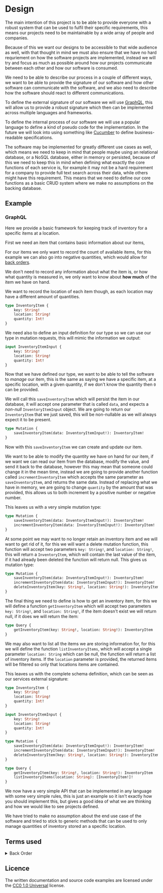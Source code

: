 # Design 

The main intention of this project is to be able to provide everyone with a robust system that can be used to fulfil their specific requirements, this means our projects need to be maintainable by a wide array of people and companies. 

Because of this we want our designs to be accessible to that wide audience as well, with that thought in mind we must also ensure that we have no hard requriement on how the software projects are implemented, instead we will try and focus as much as possible around how our projects communicate between each other and how our software is consumed. 

We need to be able to describe our process in a couple of different ways, we want to be able to provide the signature of our software and how other software can communicate with the software, and we also need to describe how the software should react to different communications. 

To define the external signature of our software we will use [GraphQL](https://graphql.org/), this will allow us to provide a robust signature which then can be implemented across multiple languages and frameworks. 

To define the internal process of our software we will use a popular language to define a kind of pseudo code for the implementation. In the future we will look into using something like [Cucumber](https://cucumber.io/) to define business-readable specifications. 

The software may be implemented for greatly different use cases as well, which means we need to keep in mind that people maybe using an relational database, or a NoSQL database, either in memory or persisted, because of this we need to keep this in mind when defining what exactly the core functions of each service is, for example it may not be a hard requirement for a company to provide full text search across their data, while others might have this requirement. This means that we need to define our core functions as a basic CRUD system where we make no assumptions on the backing database.

## Example

### GraphQL

Here we provide a basic framework for keeping track of inventory for a specific items at a location.

First we need an item that contains basic information about our items,

For our items we only want to record the count of available items, for this example we can also go into negative quantities, which would allow for [back orders](#Terms-used). 

We don't need to record any information about what the item is, or how what quantity is measured in, we only want to know about **how much** of the item we have on hand. 

We want to record the location of each item though, as each location may have a different amount of quantities.

```graphql
type InventoryItem {
	key: String!
	location: String!
	quantity: Int!
}
```

We need also to define an input definition for our type so we can use our type in mutation requests, this will mimic the information we output:

```graphql
input InventoryItemInput {
	key: String!
	location: String!
	quantity: Int!
}
```

Now that we have defined our type, we want to be able to tell the software to _manage_ our item, this is the same as saying we have a specific item, at a specific location, with a given quantity, if we don't know the quantity then `0` can be provided.

We will call this `saveInventoryItem` which will persist the item in our database, it will accept one parameter that is called `data`, and expects a _non-null_ `InventoryItemInput` object. We are going to return our `InventoryItem` that we just saved, this will be non-nullable as we will always expect it to be present. 

```graphql
type Mutation {
	saveInventoryItem(data: InventoryItemInput!): InventoryItem!
}
```

Now with this `saveInventoryItem` we can create and update our item. 

We want to be able to modify the quantity we have on hand for our item, if we want we can read our item from the database, modify the value, and send it back to the database, however this may mean that someone could change it in the mean time, instead we are going to provide another function called `incrementInventoryItem` which accepts the same parameter as `saveInventoryItem`, and returns the same data. Instead of replacing what we have in memory, we are going to change `quantity` by the amount that was provided, this allows us to both increment by a positive number or negative number. 

This leaves us with a very simple mutation type:

```graphql
type Mutation {
	saveInventoryItem(data: InventoryItemInput!): InventoryItem!
	incrementInventoryItem(data: InventoryItemInput!): InventoryItem!
}
```

At some point we may want to no longer retain an inventory item and we will want to get rid of it, for this we will want a delete mutation function, this function will accept two parameters `key: String!`, and `location: String!`, this will return a `InventoryItem`, which will contain the last value of the item, if it had already been deleted the function will return null. This gives us mutation type:

```graphql
type Mutation {
	saveInventoryItem(data: InventoryItemInput!): InventoryItem!
	incrementInventoryItem(data: InventoryItemInput!): InventoryItem!
	deleteInventoryItem(key: String!, location: String!): InventoryItem
}
```

The final thing we need to define is how to get an inventory item, for this we will define a function `getInventoryItem` which will accept two parameters `key: String!`, and `location: String!`, if the item doesn't exist we will return null, if it does we will return the item:

```graphql
type Query {
	getInventoryItem(key: String!, location: String!): InventoryItem
}
```

We may also want to list all the items we are storing information for, for this we will define the function `listInventoryItems`, which will accept a single parameter `location: String` which can be null, the function will return a list of inventory items. If the `location` parameter is provided, the returned items will be filtered so only that locations items are contained.

This leaves us with the complete schema definition, which can be seen as our services external signature:

```graphql
type InventoryItem {
	key: String!
	location: String!
	quantity: Int!
}

input InventoryItemInput {
	key: String!
	location: String!
	quantity: Int!
}

type Mutation {
	saveInventoryItem(data: InventoryItemInput!): InventoryItem!
	incrementInventoryItem(data: InventoryItemInput!): InventoryItem!
	deleteInventoryItem(key: String!, location: String!): InventoryItem
}

type Query {
	getInventoryItem(key: String!, location: String!): InventoryItem
	listInventoryItems(location: String): [InventoryItem!]!
}
```

We now have a very simple API that can be implemented in any language with some very simple rules, this is just an example so it isn't exactly how you should implement this, but gives a good idea of what we are thinking and how we would like to see projects defined.

We have tried to make no assumption about the end use case of the software and tried to stick to generic methods that can be used to only manage quantities of inventory stored an a specific location. 

## Terms used

<details>
  <summary>Back Order</summary>
  Place an order for (a product) that is temporarily out of stock.
</details>

## Licence

The written documentation and source code examples are licensed under the [CC0 1.0 Universal](https://creativecommons.org/publicdomain/zero/1.0/) license.